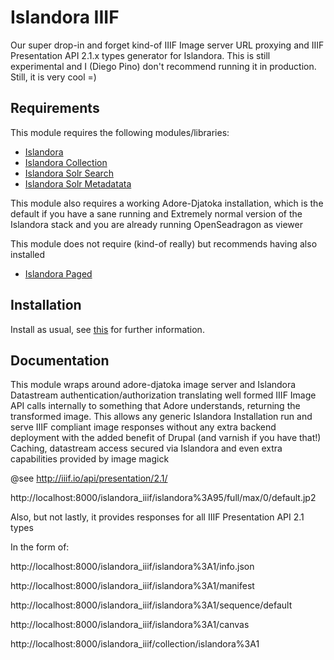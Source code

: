 # Islandora IIIF

Our super drop-in and forget kind-of IIIF Image server URL proxying and IIIF Presentation API 2.1.x types generator for Islandora.
This is still experimental and I (Diego Pino) don't recommend running it in production. 
Still, it is very cool =)

## Requirements

This module requires the following modules/libraries:

* [Islandora](https://github.com/islandora/islandora)
* [Islandora Collection](https://github.com/islandora/islandora_solution_pack_collection)
* [Islandora Solr Search ](https://github.com/islandora/islandora_solr_search)
* [Islandora Solr Metadatata ](https://github.com/Islandora/islandora_solr_metadata)

This module also requires a working Adore-Djatoka installation, which is the default if you have a sane 
running and Extremely normal version of the Islandora stack and you are already running OpenSeadragon as viewer

This module does not require (kind-of really) but recommends having also installed
* [Islandora Paged ](https://github.com/islandora/islandora_paged)

## Installation

Install as usual, see [this](https://drupal.org/documentation/install/modules-themes/modules-7) for further information.


## Documentation

This module wraps around adore-djatoka image server and Islandora Datastream authentication/authorization translating well formed 
IIIF Image API calls internally to something that Adore understands, returning the transformed image. This allows any generic Islandora
Installation run and serve IIIF compliant image responses without any extra backend deployment with the added benefit of Drupal 
(and varnish if you have that!) Caching, datastream access secured via Islandora and even extra capabilities provided by image magick

@see http://iiif.io/api/presentation/2.1/

http://localhost:8000/islandora_iiif/islandora%3A95/full/max/0/default.jp2

Also, but not lastly, it provides responses for all IIIF Presentation API 2.1 types

In the form of:

http://localhost:8000/islandora_iiif/islandora%3A1/info.json

http://localhost:8000/islandora_iiif/islandora%3A1/manifest

http://localhost:8000/islandora_iiif/islandora%3A1/sequence/default

http://localhost:8000/islandora_iiif/islandora%3A1/canvas

http://localhost:8000/islandora_iiif/collection/islandora%3A1
